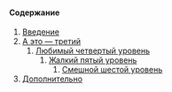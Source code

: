 <h4>Содержание</h4>
<ol>
  <li><a href="#Введение">Введение</a></li>
  <li><a href="#">А это — третий</a>
    <ol>
      <li><a href="#">Любимый четвертый уровень</a>
        <ol>
          <li><a href="#">Жалкий пятый уровень</a>
            <ol>
              <li><a href="#">Смешной шестой уровень</a></li>
            </ol>
          </li>
        </ol>
      </li>
    </ol>
  </li>
  <li><a href="#Дополнительно">Дополнительно</a></li>
</ol>
